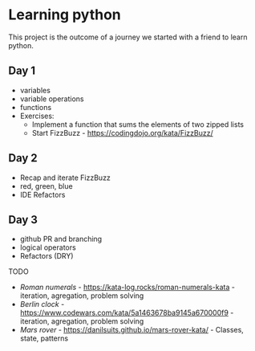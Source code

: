 # Learning python
This project is the outcome of a journey we started with a friend to learn python.

## Day 1
* variables
* variable operations
* functions
* Exercises:
  * Implement a function that sums the elements of two zipped lists
  * Start FizzBuzz - https://codingdojo.org/kata/FizzBuzz/

## Day 2
* Recap and iterate FizzBuzz
* red, green, blue
* IDE Refactors

## Day 3
* github PR and branching
* logical operators
* Refactors (DRY)


TODO
* *Roman numerals* - https://kata-log.rocks/roman-numerals-kata - iteration, agregation, problem solving 
* *Berlin clock* - https://www.codewars.com/kata/5a1463678ba9145a670000f9 - iteration, agregation, problem solving
* *Mars rover* - https://danilsuits.github.io/mars-rover-kata/ - Classes, state, patterns

